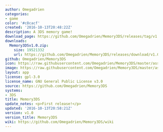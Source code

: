 ```yaml
---
author: Omegadrien
categories:
- game
color: '#c8cacf'
created: '2016-10-13T20:48:22Z'
description: A 3DS memory game!
download_page: https://github.com/Omegadrien/Memory3DS/releases/tag/v1.0
downloads:
  Memory3DSv1.0.zip:
    size: 19521332
    url: https://github.com/Omegadrien/Memory3DS/releases/download/v1.0/Memory3DSv1.0.zip
github: Omegadrien/Memory3DS
icon: https://raw.githubusercontent.com/Omegadrien/Memory3DS/master/assets/icon.png
image: https://raw.githubusercontent.com/Omegadrien/Memory3DS/master/assets/banner.png
layout: app
license: gpl-3.0
license_name: GNU General Public License v3.0
source: https://github.com/Omegadrien/Memory3DS
systems:
- 3DS
title: Memory3DS
update_notes: <p>First release!</p>
updated: '2016-10-13T20:58:21Z'
version: v1.0
version_title: Memory3DS
wiki: https://github.com/Omegadrien/Memory3DS/wiki
---
```

